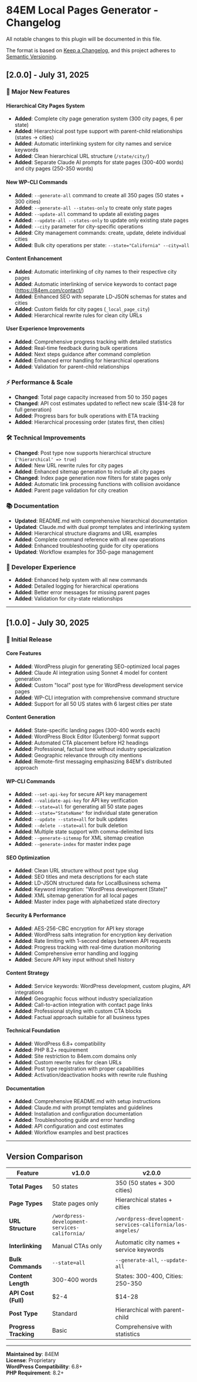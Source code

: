 # 84EM Local Pages Generator - Changelog

All notable changes to this plugin will be documented in this file.

The format is based on [Keep a Changelog](https://keepachangelog.com/en/1.0.0/),
and this project adheres to [Semantic Versioning](https://semver.org/spec/v2.0.0.html).

## [2.0.0] - July 31, 2025

### 🚀 Major New Features

#### Hierarchical City Pages System
- **Added**: Complete city page generation system (300 city pages, 6 per state)
- **Added**: Hierarchical post type support with parent-child relationships (states → cities)
- **Added**: Automatic interlinking system for city names and service keywords
- **Added**: Clean hierarchical URL structure (`/state/city/`)
- **Added**: Separate Claude AI prompts for state pages (300-400 words) and city pages (250-350 words)

#### New WP-CLI Commands
- **Added**: `--generate-all` command to create all 350 pages (50 states + 300 cities)
- **Added**: `--generate-all --states-only` to create only state pages
- **Added**: `--update-all` command to update all existing pages
- **Added**: `--update-all --states-only` to update only existing state pages
- **Added**: `--city` parameter for city-specific operations
- **Added**: City management commands: create, update, delete individual cities
- **Added**: Bulk city operations per state: `--state="California" --city=all`

#### Content Enhancement
- **Added**: Automatic interlinking of city names to their respective city pages
- **Added**: Automatic interlinking of service keywords to contact page (https://84em.com/contact/)
- **Added**: Enhanced SEO with separate LD-JSON schemas for states and cities
- **Added**: Custom fields for city pages (`_local_page_city`)
- **Added**: Hierarchical rewrite rules for clean city URLs

#### User Experience Improvements
- **Added**: Comprehensive progress tracking with detailed statistics
- **Added**: Real-time feedback during bulk operations
- **Added**: Next steps guidance after command completion
- **Added**: Enhanced error handling for hierarchical operations
- **Added**: Validation for parent-child relationships

### ⚡ Performance & Scale
- **Changed**: Total page capacity increased from 50 to 350 pages
- **Changed**: API cost estimates updated to reflect new scale ($14-28 for full generation)
- **Added**: Progress bars for bulk operations with ETA tracking
- **Added**: Hierarchical processing order (states first, then cities)

### 🛠️ Technical Improvements
- **Changed**: Post type now supports hierarchical structure (`'hierarchical' => true`)
- **Added**: New URL rewrite rules for city pages
- **Added**: Enhanced sitemap generation to include all city pages
- **Changed**: Index page generation now filters for state pages only
- **Added**: Automatic link processing functions with collision avoidance
- **Added**: Parent page validation for city creation

### 📚 Documentation
- **Updated**: README.md with comprehensive hierarchical documentation
- **Updated**: Claude.md with dual prompt templates and interlinking system
- **Added**: Hierarchical structure diagrams and URL examples
- **Added**: Complete command reference with all new operations
- **Added**: Enhanced troubleshooting guide for city operations
- **Updated**: Workflow examples for 350-page management

### 🔧 Developer Experience
- **Added**: Enhanced help system with all new commands
- **Added**: Detailed logging for hierarchical operations
- **Added**: Better error messages for missing parent pages
- **Added**: Validation for city-state relationships

---

## [1.0.0] - July 30, 2025

### 🎉 Initial Release

#### Core Features
- **Added**: WordPress plugin for generating SEO-optimized local pages
- **Added**: Claude AI integration using Sonnet 4 model for content generation
- **Added**: Custom "local" post type for WordPress development service pages
- **Added**: WP-CLI integration with comprehensive command structure
- **Added**: Support for all 50 US states with 6 largest cities per state

#### Content Generation
- **Added**: State-specific landing pages (300-400 words each)
- **Added**: WordPress Block Editor (Gutenberg) format support
- **Added**: Automated CTA placement before H2 headings
- **Added**: Professional, factual tone without industry specialization
- **Added**: Geographic relevance through city mentions
- **Added**: Remote-first messaging emphasizing 84EM's distributed approach

#### WP-CLI Commands
- **Added**: `--set-api-key` for secure API key management
- **Added**: `--validate-api-key` for API key verification
- **Added**: `--state=all` for generating all 50 state pages
- **Added**: `--state="StateName"` for individual state generation
- **Added**: `--update --state=all` for bulk updates
- **Added**: `--delete --state=all` for bulk deletion
- **Added**: Multiple state support with comma-delimited lists
- **Added**: `--generate-sitemap` for XML sitemap creation
- **Added**: `--generate-index` for master index page

#### SEO Optimization
- **Added**: Clean URL structure without post type slug
- **Added**: SEO titles and meta descriptions for each state
- **Added**: LD-JSON structured data for LocalBusiness schema
- **Added**: Keyword integration: "WordPress development [State]"
- **Added**: XML sitemap generation for all local pages
- **Added**: Master index page with alphabetized state directory

#### Security & Performance
- **Added**: AES-256-CBC encryption for API key storage
- **Added**: WordPress salts integration for encryption key derivation
- **Added**: Rate limiting with 1-second delays between API requests
- **Added**: Progress tracking with real-time duration monitoring
- **Added**: Comprehensive error handling and logging
- **Added**: Secure API key input without shell history

#### Content Strategy
- **Added**: Service keywords: WordPress development, custom plugins, API integrations
- **Added**: Geographic focus without industry specialization
- **Added**: Call-to-action integration with contact page links
- **Added**: Professional styling with custom CTA blocks
- **Added**: Factual approach suitable for all business types

#### Technical Foundation
- **Added**: WordPress 6.8+ compatibility
- **Added**: PHP 8.2+ requirement
- **Added**: Site restriction to 84em.com domains only
- **Added**: Custom rewrite rules for clean URLs
- **Added**: Post type registration with proper capabilities
- **Added**: Activation/deactivation hooks with rewrite rule flushing

#### Documentation
- **Added**: Comprehensive README.md with setup instructions
- **Added**: Claude.md with prompt templates and guidelines
- **Added**: Installation and configuration documentation
- **Added**: Troubleshooting guide and error handling
- **Added**: API configuration and cost estimates
- **Added**: Workflow examples and best practices

---

## Version Comparison

| Feature | v1.0.0 | v2.0.0 |
|---------|---------|---------|
| **Total Pages** | 50 states | 350 (50 states + 300 cities) |
| **Page Types** | State pages only | Hierarchical states + cities |
| **URL Structure** | `/wordpress-development-services-california/` | `/wordpress-development-services-california/los-angeles/` |
| **Interlinking** | Manual CTAs only | Automatic city names + service keywords |
| **Bulk Commands** | `--state=all` | `--generate-all`, `--update-all` |
| **Content Length** | 300-400 words | States: 300-400, Cities: 250-350 |
| **API Cost (Full)** | $2-4 | $14-28 |
| **Post Type** | Standard | Hierarchical with parent-child |
| **Progress Tracking** | Basic | Comprehensive with statistics |

---

**Maintained by**: 84EM  
**License**: Proprietary  
**WordPress Compatibility**: 6.8+  
**PHP Requirement**: 8.2+